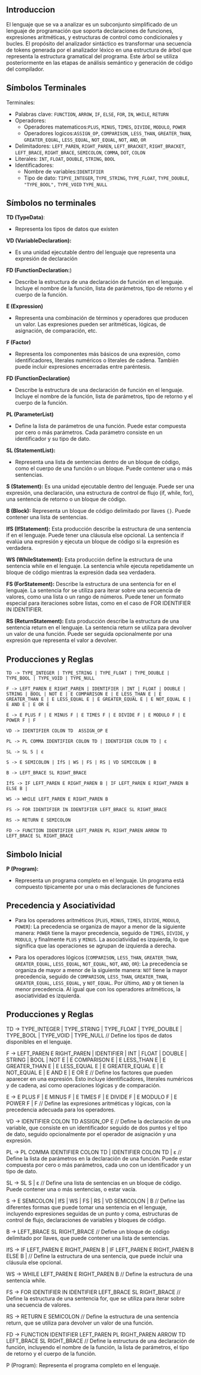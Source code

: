 ## Introduccion
El lenguaje que se va a analizar es un subconjunto simplificado de un lenguaje de programación que soporta declaraciones de funciones, expresiones aritméticas, y estructuras de control como condicionales y bucles. El propósito del analizador sintáctico es transformar una secuencia de tokens generada por el analizador léxico en una estructura de árbol que representa la estructura gramatical del programa. Este árbol se utiliza posteriormente en las etapas de análisis semántico y generación de código del compilador.

## Símbolos Terminales

Terminales:
- Palabras clave: `FUNCTION`, `ARROW`, `IF`, `ELSE`, `FOR`, `IN`, `WHILE`, `RETURN`
- Operadores:
	- Operadores matematicos:`PLUS`, `MINUS`, `TIMES`, `DIVIDE`, `MODULO`, `POWER`
	- Operadores logicos:`ASSIGN_OP`, `COMPARISON`, `LESS_THAN`, `GREATER_THAN`, `GREATER_EQUAL`, `LESS_EQUAL`, `NOT_EQUAL`, `NOT`, `AND`, `OR`
- Delimitadores: `LEFT_PAREN`, `RIGHT_PAREN`, `LEFT_BRACKET`, `RIGHT_BRACKET`, `LEFT_BRACE`, `RIGHT_BRACE`, `SEMICOLON`, `COMMA`, `DOT`, `COLON`
- Literales: `INT`, `FLOAT`, `DOUBLE`, `STRING`, `BOOL`
- Identificadores: 
	- Nombre de variables:`IDENTIFIER`
	- Tipo de dato:   `TIPYE_INTEGER`, `TYPE_STRING`, `TYPE_FLOAT`, `TYPE_DOUBLE`, `    "TYPE_BOOL",`  `TYPE_VOID`  `TYPE_NULL`

## Símbolos no terminales

**TD (TypeData)**:
- Representa los tipos de datos que existen

**VD (VariableDeclaration):**
- Es una unidad ejecutable dentro del lenguaje que representa una expresión de declaración

**FD (FunctionDeclaration:**)
- Describe la estructura de una declaración de función en el lenguaje. Incluye el nombre de la función, lista de parámetros, tipo de retorno y el cuerpo de la función.

**E (Expression)**
- Representa una combinación de términos y operadores que producen un valor. Las expresiones pueden ser aritméticas, lógicas, de asignación, de comparación, etc.

**F (Factor)**
- Representa los componentes más básicos de una expresión, como identificadores, literales numéricos o literales de cadena. También puede incluir expresiones encerradas entre paréntesis.

**FD (FunctionDeclaration)**
- Describe la estructura de una declaración de función en el lenguaje. Incluye el nombre de la función, lista de parámetros, tipo de retorno y el cuerpo de la función.

**PL (ParameterList)**
- Define la lista de parámetros de una función. Puede estar compuesta por cero o más parámetros. Cada parámetro consiste en un identificador y su tipo de dato.

**SL (StatementList):**
- Representa una lista de sentencias dentro de un bloque de código, como el cuerpo de una función o un bloque. Puede contener una o más sentencias.

**S (Statement):**
Es una unidad ejecutable dentro del lenguaje. Puede ser una expresión, una declaración, una estructura de control de flujo (if, while, for), una sentencia de retorno o un bloque de código.

**B (Block):**
Representa un bloque de código delimitado por llaves `{}`. Puede contener una lista de sentencias.

**IfS (IfStatement):**
Esta producción describe la estructura de una sentencia if en el lenguaje. Puede tener una cláusula else opcional. La sentencia if evalúa una expresión y ejecuta un bloque de código si la expresión es verdadera.

**WS (WhileStatement):**
Esta producción define la estructura de una sentencia while en el lenguaje. La sentencia while ejecuta repetidamente un bloque de código mientras la expresión dada sea verdadera.

**FS (ForStatement):**
Describe la estructura de una sentencia for en el lenguaje. La sentencia for se utiliza para iterar sobre una secuencia de valores, como una lista o un rango de números. Puede tener un formato especial para iteraciones sobre listas, como en el caso de FOR IDENTIFIER IN IDENTIFIER.

**RS (ReturnStatement):**
Esta producción describe la estructura de una sentencia return en el lenguaje. La sentencia return se utiliza para devolver un valor de una función. Puede ser seguida opcionalmente por una expresión que representa el valor a devolver.
## Producciones y Reglas
~~~
TD -> TYPE_INTEGER | TYPE_STRING | TYPE_FLOAT | TYPE_DOUBLE | TYPE_BOOL | TYPE_VOID | TYPE_NULL

F -> LEFT_PAREN E RIGHT_PAREN | IDENTIFIER | INT | FLOAT | DOUBLE | STRING | BOOL | NOT E | E COMPARISON E | E LESS_THAN E | E GREATER_THAN E | E LESS_EQUAL E | E GREATER_EQUAL E | E NOT_EQUAL E | E AND E | E OR E

E -> E PLUS F | E MINUS F | E TIMES F | E DIVIDE F | E MODULO F | E POWER F | F

VD -> IDENTIFIER COLON TD  ASSIGN_OP E

PL -> PL COMMA IDENTIFIER COLON TD | IDENTIFIER COLON TD | ε

SL -> SL S | ε

S -> E SEMICOLON | IfS | WS | FS | RS | VD SEMICOLON | B

B -> LEFT_BRACE SL RIGHT_BRACE

IfS -> IF LEFT_PAREN E RIGHT_PAREN B | IF LEFT_PAREN E RIGHT_PAREN B ELSE B |

WS -> WHILE LEFT_PAREN E RIGHT_PAREN B 

FS -> FOR IDENTIFIER IN IDENTIFIER LEFT_BRACE SL RIGHT_BRACE 

RS -> RETURN E SEMICOLON

FD -> FUNCTION IDENTIFIER LEFT_PAREN PL RIGHT_PAREN ARROW TD LEFT_BRACE SL RIGHT_BRACE
~~~

## Simbolo Inicial

**P (Program):**
- Representa un programa completo en el lenguaje. Un programa está compuesto típicamente por una o más declaraciones de funciones

## Precedencia y Asociatividad

- Para los operadores aritméticos (`PLUS`, `MINUS`, `TIMES`, `DIVIDE`, `MODULO`, `POWER`): La precedencia se organiza de mayor a menor de la siguiente manera: `POWER` tiene la mayor precedencia, seguido de `TIMES`, `DIVIDE`, y `MODULO`, y finalmente `PLUS` y `MINUS`. La asociatividad es izquierda, lo que significa que las operaciones se agrupan de izquierda a derecha.
  
- Para los operadores lógicos (`COMPARISON`, `LESS_THAN`, `GREATER_THAN`, `GREATER_EQUAL`, `LESS_EQUAL`, `NOT_EQUAL`, `NOT`, `AND`, `OR`): La precedencia se organiza de mayor a menor de la siguiente manera: `NOT` tiene la mayor precedencia, seguido de `COMPARISON`, `LESS_THAN`, `GREATER_THAN`, `GREATER_EQUAL`, `LESS_EQUAL`, y `NOT_EQUAL`. Por último, `AND` y `OR` tienen la menor precedencia. Al igual que con los operadores aritméticos, la asociatividad es izquierda.

## Producciones y Reglas

TD -> TYPE_INTEGER | TYPE_STRING | TYPE_FLOAT | TYPE_DOUBLE | TYPE_BOOL | TYPE_VOID | TYPE_NULL
// Define los tipos de datos disponibles en el lenguaje.

F -> LEFT_PAREN E RIGHT_PAREN | IDENTIFIER | INT | FLOAT | DOUBLE | STRING | BOOL | NOT E | E COMPARISON E | E LESS_THAN E | E GREATER_THAN E | E LESS_EQUAL E | E GREATER_EQUAL E | E NOT_EQUAL E | E AND E | E OR E
// Define los factores que pueden aparecer en una expresión. Esto incluye identificadores, literales numéricos y de cadena, así como operaciones lógicas y de comparación.

E -> E PLUS F | E MINUS F | E TIMES F | E DIVIDE F | E MODULO F | E POWER F | F
// Define las expresiones aritméticas y lógicas, con la precedencia adecuada para los operadores.

VD -> IDENTIFIER COLON TD  ASSIGN_OP E
// Define la declaración de una variable, que consiste en un identificador seguido de dos puntos y el tipo de dato, seguido opcionalmente por el operador de asignación y una expresión.

PL -> PL COMMA IDENTIFIER COLON TD | IDENTIFIER COLON TD | ε
// Define la lista de parámetros en la declaración de una función. Puede estar compuesta por cero o más parámetros, cada uno con un identificador y un tipo de dato.

SL -> SL S | ε
// Define una lista de sentencias en un bloque de código. Puede contener una o más sentencias, o estar vacía.

S -> E SEMICOLON | IfS | WS | FS | RS | VD SEMICOLON | B
// Define las diferentes formas que puede tomar una sentencia en el lenguaje, incluyendo expresiones seguidas de un punto y coma, estructuras de control de flujo, declaraciones de variables y bloques de código.

B -> LEFT_BRACE SL RIGHT_BRACE
// Define un bloque de código delimitado por llaves, que puede contener una lista de sentencias.

IfS -> IF LEFT_PAREN E RIGHT_PAREN B | IF LEFT_PAREN E RIGHT_PAREN B ELSE B |
// Define la estructura de una sentencia, que puede incluir una cláusula else opcional.

WS -> WHILE LEFT_PAREN E RIGHT_PAREN B 
// Define la estructura de una sentencia while.

FS -> FOR IDENTIFIER IN IDENTIFIER LEFT_BRACE SL RIGHT_BRACE 
// Define la estructura de una sentencia for, que se utiliza para iterar sobre una secuencia de valores.

RS -> RETURN E SEMICOLON
// Define la estructura de una sentencia return, que se utiliza para devolver un valor de una función.

FD -> FUNCTION IDENTIFIER LEFT_PAREN PL RIGHT_PAREN ARROW TD LEFT_BRACE SL RIGHT_BRACE
// Define la estructura de una declaración de función, incluyendo el nombre de la función, la lista de parámetros, el tipo de retorno y el cuerpo de la función.

P (Program): Representa el programa completo en el lenguaje. 
